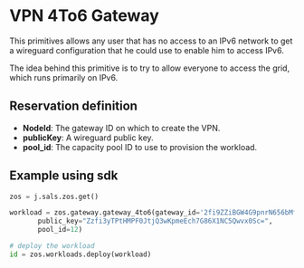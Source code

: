 # VPN 4To6 Gateway

This primitives allows any user that has no access to an IPv6 network to get a wireguard configuration that he could use to enable him to access IPv6.

The idea behind this primitive is to try to allow everyone to access the grid, which runs primarily on IPv6.

## Reservation definition

* **NodeId**: The gateway ID on which to create the VPN.
* **publicKey**: A wireguard public key.
* **pool_id**: The capacity pool ID to use to provision the workload.

## Example using sdk

``` python
zos = j.sals.zos.get()

workload = zos.gateway.gateway_4to6(gateway_id='2fi9ZZiBGW4G9pnrN656bMfW6x55RSoHDeMrd9pgSA8T',
       public_key="Zzfi3yTPtHMPF0JtjQ3wKpmeEch7G86X1NC5Qwvx0Sc=",
       pool_id=12)

# deploy the workload
id = zos.workloads.deploy(workload)
```
